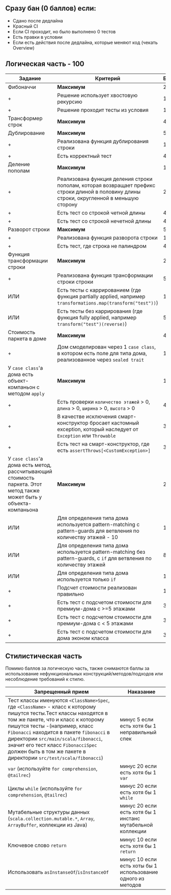 ## Сразу бан (0 баллов) если:

- Сдано после дедлайна
- Красный CI
- Если CI проходит, но было выполнено 0 тестов
- Есть правки в условии
- Если есть действия после дедлайна, которые меняют код (чекать Overview)

## Логическая часть - 100

| Задание                                                                                                              | Критерий                                                                                                                                    | Баллы |
|----------------------------------------------------------------------------------------------------------------------|---------------------------------------------------------------------------------------------------------------------------------------------|-------|
| Фибоначчи                                                                                                            | **Максимум**                                                                                                                                | 20    |
| +                                                                                                                    | Решение использует хвостовую рекурсию                                                                                                       | 10    |
| +                                                                                                                    | Решение проходит тесты из условия                                                                                                           | 10    |
| Трансформер строк                                                                                                    | **Максимум**                                                                                                                                | 40    | 
| Дублирование                                                                                                         | **Максимум**                                                                                                                                | 5     |                        
| +                                                                                                                    | Реализована функция дублирования строки                                                                                                     | 1     |                          
| +                                                                                                                    | Есть корректный тест                                                                                                                        | 4     |                          
| Деление пополам                                                                                                      | **Максимум**                                                                                                                                | 10    |                          
| +                                                                                                                    | Реализована функция деления строки пополам, которая возвращает префикс строки длиной в половину длины строки, округленной в меньшую сторону | 2     |                         
| +                                                                                                                    | Есть тест со строкой четной длины                                                                                                           | 4     |                          
| +                                                                                                                    | Есть тест со строкой нечетной длины                                                                                                         | 4     |                          
| Разворот строки                                                                                                      | **Максимум**                                                                                                                                | 5     |                          
| +                                                                                                                    | Реализована функция разворота строки                                                                                                        | 1     |                          
| +                                                                                                                    | Есть тест, где строка не палиндром                                                                                                          | 4     |                          
| Функция трансформации строки                                                                                         | **Максимум**                                                                                                                                | 20    |                          
| +                                                                                                                    | Реализована функция трансформации строки строки                                                                                             | 5     |                              
| ИЛИ                                                                                                                  | Есть тесты с каррированием (где функция partially applied, например `transformations.map(transform("test"))`)                               | 15    |                              
| ИЛИ                                                                                                                  | Есть тесты без каррирования (где функция fully applied, например `transform("test")(reverse)`)                                              | 5     |                              
| Стоимость паркета в доме                                                                                             | **Максимум**                                                                                                                                | 40    |   
| +                                                                                                                    | Дом смоделирован через 1 `case class`, в котором есть поле для типа дома, реализованное через `sealed trait`                                | 10    |
| У `case class`'а дома есть объект-компаньон с методом `apply`                                                        | **Максимум**                                                                                                                                | 10    |                                                                                                              
| +                                                                                                                    | Есть проверки      `количество этажей` > 0, `длина` > 0, `ширина` > 0, `высота` > 0                                                         | 4     |                                                                                                              
| +                                                                                                                    | В качестве исключения смарт-конструктор бросает кастомный exception, который наследует от `Exception` или `Throwable`                       | 3     |                                                                                                              
| +                                                                                                                    | Есть тест на смарт-конструктор, где есть `assertThrows[<CustomException>]`                                                                  | 3     |                                                                                                              
| У `case class`'а дома есть метод, рассчитывающий стоимость паркета. Этот метод также может быть у объекта-компаньона | **Максимум**                                                                                                                                | 20    |                                                                                                              
| ИЛИ                                                                                                                  | Для определения типа дома используется pattern-matching с pattern-guards для ветвления по количеству этажей - 10                            | 10    |                                                                                                              
| ИЛИ                                                                                                                  | Для определения типа дома используется pattern-matching без pattern-guards, с `if` для ветвления по количеству этажей                       | 8     |                                                                                                              
| ИЛИ                                                                                                                  | Для определения типа дома используется только `if`                                                                                          | 1     |                                                                                                              
| +                                                                                                                    | Подсчет стоимости реализован правильно                                                                                                      | 1     |                                                                                                              
| +                                                                                                                    | Есть тест с подсчетом стоимости для премиум-дома с >=5 этажами                                                                              | 3     |                                                                                                              
| +                                                                                                                    | Есть тест с подсчетом стоимости для премиум-дома с < 5 этажами                                                                              | 3     |                                                                                                              
| +                                                                                                                    | Есть тест с подсчетом стоимости для дома эконом класса                                                                                      | 3     |                                                                                                              

## Стилистическая часть

Помимо баллов за логическую часть, также снимаются баллы за использование нефункциональных конструкций/методов/подходов
или несоблюдение требований к стилю.

| Запрещенный прием                                                                                                                                                                                                                                                                                                                                                                        | Наказание                                                    |
|------------------------------------------------------------------------------------------------------------------------------------------------------------------------------------------------------------------------------------------------------------------------------------------------------------------------------------------------------------------------------------------|--------------------------------------------------------------|
| Тест классы именуются `<ClassName>Spec`, где `<ClassName>` - класс к которому пишутся тесты.Тест классы находятся в том же пакете, что и класс к которому пишутся тесты -(например, класс `Fibonacci` находится в пакете `fibonacci` в директории `src/main/scala/fibonacci`, значит его тест класс `FibonacciSpec` должен быть в том же пакете в директории `src/test/scala/fibonacci`) | минус 5 если есть хотя бы 1 неправильный спек                |
| `var`  (используйте `for comprehension`, `@tailrec`)                                                                                                                                                                                                                                                                                                                                     | минус 20 если есть хотя бы 1 `var`                           |
| Циклы `while`  (используйте `for comprehension`, `@tailrec`)                                                                                                                                                                                                                                                                                                                             | минус 20 если есть хотя бы 1 `while`                         |
| Мутабельные структуры данных (`scala.collection.mutable.*`, `Array`, `ArrayBuffer`, коллекции из Java)                                                                                                                                                                                                                                                                                   | минус 20 если есть хотя бы 1 инстанс мутабельной коллекции   | 
| Ключевое слово `return`                                                                                                                                                                                                                                                                                                                                                                  | минус 10 если есть хотя бы 1 `return`                        |
| Использовать `asInstanseOf`/`isInstanceOf`                                                                                                                                                                                                                                                                                                                                               | минус 10 если есть хоты бы 1 использование одного из методов | 

